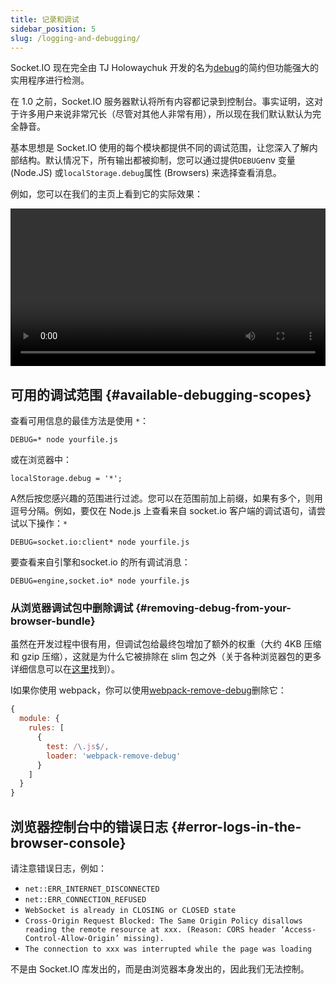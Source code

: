 ```yaml
---
title: 记录和调试
sidebar_position: 5
slug: /logging-and-debugging/
---
```


Socket.IO 现在完全由 TJ Holowaychuk 开发的名为[debug](https://github.com/visionmedia/debug)的简约但功能强大的实用程序进行检测。

在 1.0 之前，Socket.IO 服务器默认将所有内容都记录到控制台。事实证明，这对于许多用户来说非常冗长（尽管对其他人非常有用），所以现在我们默认默认为完全静音。

基本思想是 Socket.IO 使用的每个模块都提供不同的调试范围，让您深入了解内部结构。默认情况下，所有输出都被抑制，您可以通过提供`DEBUG`env 变量 (Node.JS) 或`localStorage.debug`属性 (Browsers) 来选择查看消息。

例如，您可以在我们的主页上看到它的实际效果：

<video id="debugging-vid" data-setup='{"autoplay":true,"loop":true, "techOrder": ["html5", "flash"], "height": 300}' class="video-js vjs-default-skin" autoplay loop width="100%"><source src="https://i.cloudup.com/transcoded/IL9alTr0eO.mp4" type="video/mp4" /></video>

## 可用的调试范围 {#available-debugging-scopes}

查看可用信息的最佳方法是使用 `*`：

```
DEBUG=* node yourfile.js
```

或在浏览器中：

```
localStorage.debug = '*';
```

A然后按您感兴趣的范围进行过滤。您可以在范围前加上前缀，如果有多个，则用逗号分隔。例如，要仅在 Node.js 上查看来自 socket.io 客户端的调试语句，请尝试以下操作：`*`

```
DEBUG=socket.io:client* node yourfile.js
```

要查看来自引擎和socket.io 的所有调试消息：

```
DEBUG=engine,socket.io* node yourfile.js
```


### 从浏览器调试包中删除调试 {#removing-debug-from-your-browser-bundle}

虽然在开发过程中很有用，但调试包给最终包增加了额外的权重（大约 4KB 压缩和 gzip 压缩），这就是为什么它被排除在 slim 包之外（关于各种浏览器包的更多详细信息可以在[这里](../03-Client/client-installation.md#from-a-cdn)找到）。

I如果你使用 webpack，你可以使用[webpack-remove-debug](https://github.com/johngodley/webpack-remove-debug)删除它：

```js
{
  module: {
    rules: [
      {
        test: /\.js$/,
        loader: 'webpack-remove-debug'
      }
    ]
  }
}
```

## 浏览器控制台中的错误日志 {#error-logs-in-the-browser-console}

请注意错误日志，例如：

- `net::ERR_INTERNET_DISCONNECTED`
- `net::ERR_CONNECTION_REFUSED`
- `WebSocket is already in CLOSING or CLOSED state`
- `Cross-Origin Request Blocked: The Same Origin Policy disallows reading the remote resource at xxx. (Reason: CORS header ‘Access-Control-Allow-Origin’ missing).`
- `The connection to xxx was interrupted while the page was loading`

不是由 Socket.IO 库发出的，而是由浏览器本身发出的，因此我们无法控制。
